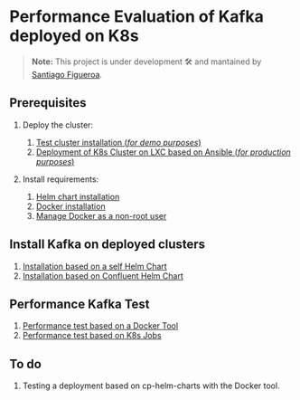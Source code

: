 # Performance Evaluation of Kafka deployed on K8s

> **Note:** This project is under development 🛠 and mantained by [Santiago Figueroa](sfigueroa@ceit.es).

## Prerequisites

1. Deploy the cluster:
   1. [Test cluster installation (*for demo purposes*)](./documentation/minikube.md)
   2. [Deployment of K8s Cluster on LXC based on Ansible (*for production purposes*)](https://github.com/sfl0r3nz05/BaseImageClusterK8sOnLXC.git)

2. Install requirements:
   1. [Helm chart installation](./documentation/install_helm.md)
   2. [Docker installation](https://docs.docker.com/engine/install/ubuntu/)
   3. [Manage Docker as a non-root user](https://docs.docker.com/engine/install/linux-postinstall/#manage-docker-as-a-non-root-user)

## Install Kafka on deployed clusters

1. [Installation based on a self Helm Chart](./documentation/InstallSelfHelmChart.md)
2. [Installation based on Confluent Helm Chart](./documentation/InstallConfluentHelmChart.md)

## Performance Kafka Test

1. [Performance test based on a Docker Tool](./ToolBasedOnDocker/README.md)
2. [Performance test based on K8s Jobs](./ToolsBasedOnK8s/README.md)

## To do

1. Testing a deployment based on cp-helm-charts with the Docker tool.